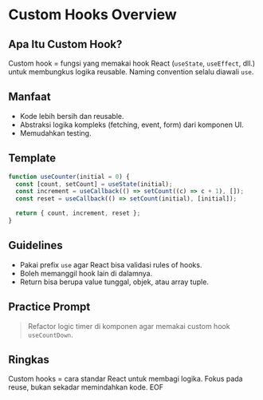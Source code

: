 # Custom Hooks Overview

## Apa Itu Custom Hook?
Custom hook = fungsi yang memakai hook React (`useState`, `useEffect`, dll.) untuk membungkus logika reusable. Naming convention selalu diawali `use`.

## Manfaat
- Kode lebih bersih dan reusable.
- Abstraksi logika kompleks (fetching, event, form) dari komponen UI.
- Memudahkan testing.

## Template
```ts
function useCounter(initial = 0) {
  const [count, setCount] = useState(initial);
  const increment = useCallback(() => setCount((c) => c + 1), []);
  const reset = useCallback(() => setCount(initial), [initial]);

  return { count, increment, reset };
}
```

## Guidelines
- Pakai prefix `use` agar React bisa validasi rules of hooks.
- Boleh memanggil hook lain di dalamnya.
- Return bisa berupa value tunggal, objek, atau array tuple.

## Practice Prompt
> Refactor logic timer di komponen agar memakai custom hook `useCountDown`.

## Ringkas
Custom hooks = cara standar React untuk membagi logika. Fokus pada reuse, bukan sekadar memindahkan kode. EOF
